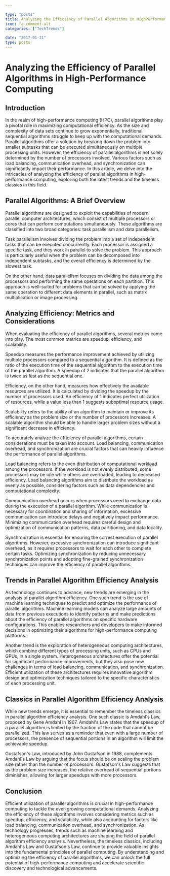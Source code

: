 ```yaml
---

type: "posts"
title: Analyzing the Efficiency of Parallel Algorithms in HighPerformance Computing
icon: fa-comment-alt
categories: ["TechTrends"]

date: "2017-01-21"
type: posts
---
```





# Analyzing the Efficiency of Parallel Algorithms in High-Performance Computing

## Introduction

In the realm of high-performance computing (HPC), parallel algorithms play a pivotal role in maximizing computational efficiency. As the size and complexity of data sets continue to grow exponentially, traditional sequential algorithms struggle to keep up with the computational demands. Parallel algorithms offer a solution by breaking down the problem into smaller subtasks that can be executed simultaneously on multiple processing units. However, the efficiency of parallel algorithms is not solely determined by the number of processors involved. Various factors such as load balancing, communication overhead, and synchronization can significantly impact their performance. In this article, we delve into the intricacies of analyzing the efficiency of parallel algorithms in high-performance computing, exploring both the latest trends and the timeless classics in this field.

## Parallel Algorithms: A Brief Overview

Parallel algorithms are designed to exploit the capabilities of modern parallel computer architectures, which consist of multiple processors or cores that can perform computations simultaneously. These algorithms are classified into two broad categories: task parallelism and data parallelism.

Task parallelism involves dividing the problem into a set of independent tasks that can be executed concurrently. Each processor is assigned a specific task, and they work in parallel to solve the problem. This approach is particularly useful when the problem can be decomposed into independent subtasks, and the overall efficiency is determined by the slowest task.

On the other hand, data parallelism focuses on dividing the data among the processors and performing the same operations on each partition. This approach is well-suited for problems that can be solved by applying the same operation to different data elements in parallel, such as matrix multiplication or image processing.

## Analyzing Efficiency: Metrics and Considerations

When evaluating the efficiency of parallel algorithms, several metrics come into play. The most common metrics are speedup, efficiency, and scalability.

Speedup measures the performance improvement achieved by utilizing multiple processors compared to a sequential algorithm. It is defined as the ratio of the execution time of the sequential algorithm to the execution time of the parallel algorithm. A speedup of 2 indicates that the parallel algorithm is twice as fast as the sequential one.

Efficiency, on the other hand, measures how effectively the available resources are utilized. It is calculated by dividing the speedup by the number of processors used. An efficiency of 1 indicates perfect utilization of resources, while a value less than 1 suggests suboptimal resource usage.

Scalability refers to the ability of an algorithm to maintain or improve its efficiency as the problem size or the number of processors increases. A scalable algorithm should be able to handle larger problem sizes without a significant decrease in efficiency.

To accurately analyze the efficiency of parallel algorithms, certain considerations must be taken into account. Load balancing, communication overhead, and synchronization are crucial factors that can heavily influence the performance of parallel algorithms.

Load balancing refers to the even distribution of computational workload among the processors. If the workload is not evenly distributed, some processors may be idle while others are overloaded, leading to decreased efficiency. Load balancing algorithms aim to distribute the workload as evenly as possible, considering factors such as data dependencies and computational complexity.

Communication overhead occurs when processors need to exchange data during the execution of a parallel algorithm. While communication is necessary for coordination and sharing of information, excessive communication can introduce delays and negatively impact performance. Minimizing communication overhead requires careful design and optimization of communication patterns, data partitioning, and data locality.

Synchronization is essential for ensuring the correct execution of parallel algorithms. However, excessive synchronization can introduce significant overhead, as it requires processors to wait for each other to complete certain tasks. Optimizing synchronization by reducing unnecessary synchronization points and adopting fine-grained synchronization techniques can improve the efficiency of parallel algorithms.

## Trends in Parallel Algorithm Efficiency Analysis

As technology continues to advance, new trends are emerging in the analysis of parallel algorithm efficiency. One such trend is the use of machine learning techniques to predict and optimize the performance of parallel algorithms. Machine learning models can analyze large amounts of data from previous executions to identify patterns and make predictions about the efficiency of parallel algorithms on specific hardware configurations. This enables researchers and developers to make informed decisions in optimizing their algorithms for high-performance computing platforms.

Another trend is the exploration of heterogeneous computing architectures, which combine different types of processing units, such as CPUs and GPUs, in a single system. Heterogeneous architectures offer the potential for significant performance improvements, but they also pose new challenges in terms of load balancing, communication, and synchronization. Efficient utilization of these architectures requires innovative algorithm design and optimization techniques tailored to the specific characteristics of each processing unit.

## Classics in Parallel Algorithm Efficiency Analysis

While new trends emerge, it is essential to remember the timeless classics in parallel algorithm efficiency analysis. One such classic is Amdahl's Law, proposed by Gene Amdahl in 1967. Amdahl's Law states that the speedup of a parallel algorithm is limited by the fraction of the code that cannot be parallelized. This law serves as a reminder that even with a large number of processors, the presence of sequential portions in an algorithm will limit the achievable speedup.

Gustafson's Law, introduced by John Gustafson in 1988, complements Amdahl's Law by arguing that the focus should be on scaling the problem size rather than the number of processors. Gustafson's Law suggests that as the problem size increases, the relative overhead of sequential portions diminishes, allowing for larger speedups with more processors.

## Conclusion

Efficient utilization of parallel algorithms is crucial in high-performance computing to tackle the ever-growing computational demands. Analyzing the efficiency of these algorithms involves considering metrics such as speedup, efficiency, and scalability, while also accounting for factors like load balancing, communication overhead, and synchronization. As technology progresses, trends such as machine learning and heterogeneous computing architectures are shaping the field of parallel algorithm efficiency analysis. Nevertheless, the timeless classics, including Amdahl's Law and Gustafson's Law, continue to provide valuable insights into the fundamental principles of parallel computing. By understanding and optimizing the efficiency of parallel algorithms, we can unlock the full potential of high-performance computing and accelerate scientific discovery and technological advancements.